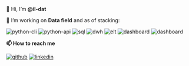 👋 Hi, I’m **@il-dat**

👀 I’m working on **Data field** and as of stacking:

![python-cli](https://img.shields.io/badge/CLI-Python-FFCE3E?style=flat-square&labelColor=14354C&logo=python&logoColor=white)
![python-api](https://img.shields.io/badge/API-Python-green?style=flat-square&labelColor=14354C&logo=python&logoColor=white)
![sql](https://img.shields.io/badge/Query-SQL-FFCE3E?style=flat-square&labelColor=14354C&logo=sql&logoColor=white)
![dwh](https://img.shields.io/badge/DWH-Snowflake-9cf?style=flat-square&logo=snowflake&logoColor=white)
![elt](https://img.shields.io/badge/ELT-dbt-FF694B?style=flat-square&logo=dbt&logoColor=FF694B)
![dashboard](https://img.shields.io/badge/BI-PowerBI-yellow?style=flat-square&logo=PowerBI&logoColor=yellow)
![dashboard](https://img.shields.io/badge/BI-OpenSource-lightgrey?style=flat-square&logo=OpenSource&logoColor=lightgrey)


**📫 How to reach me**

[![github](https://img.shields.io/badge/Github\/datnguye-black?style=for-the-badge&logo=github&logoColor=white)](https://github.com/datnguye)
[![linkedin](https://img.shields.io/badge/LinkedIn\/datnguye-0077B5?style=for-the-badge&logo=linkedin&logoColor=white)](https://www.linkedin.com/in/datnguye/)
